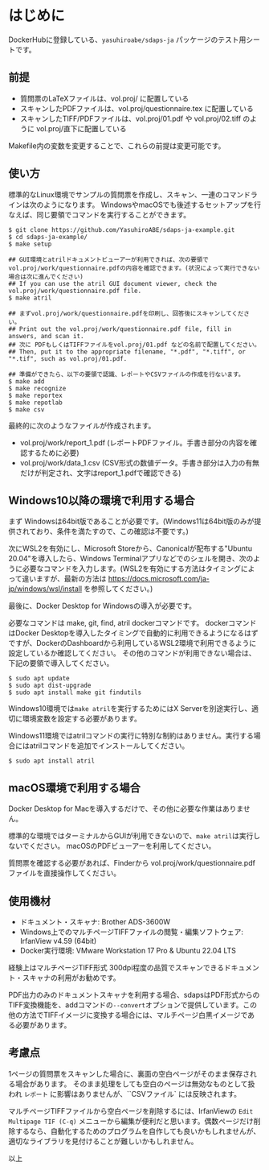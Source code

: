 
# はじめに

DockerHubに登録している、``yasuhiroabe/sdaps-ja`` パッケージのテスト用シートです。

## 前提

* 質問票のLaTeXファイルは、vol.proj/ に配置している
* スキャンしたPDFファイルは、vol.proj/questionnaire.tex に配置している
* スキャンしたTIFF/PDFファイルは、vol.proj/01.pdf や vol.proj/02.tiff のように vol.proj/直下に配置している

Makefile内の変数を変更することで、これらの前提は変更可能です。

## 使い方

標準的なLinux環境でサンプルの質問票を作成し、スキャン、一連のコマンドラインは次のようになります。
WindowsやmacOSでも後述するセットアップを行なえば、同じ要領でコマンドを実行することができます。

    $ git clone https://github.com/YasuhiroABE/sdaps-ja-example.git
    $ cd sdaps-ja-example/
    $ make setup

    ## GUI環境とatrilドキュメントビューアーが利用できれば、次の要領でvol.proj/work/questionnaire.pdfの内容を確認できます。(状況によって実行できない場合は次に進んでください)
    ## If you can use the atril GUI document viewer, check the vol.proj/work/questionnaire.pdf file.
    $ make atril

    ## まずvol.proj/work/questionnaire.pdfを印刷し、回答後にスキャンしてください。
    ## Print out the vol.proj/work/questionnaire.pdf file, fill in answers, and scan it.
    ## 次に PDFもしくはTIFFファイルをvol.proj/01.pdf などの名前で配置してください。
    ## Then, put it to the appropriate filename, "*.pdf", "*.tiff", or "*.tif", such as vol.proj/01.pdf.

    ## 準備ができたら、以下の要領で認識、レポートやCSVファイルの作成を行ないます。
    $ make add
    $ make recognize
    $ make reportex
    $ make repotlab
    $ make csv

最終的に次のようなファイルが作成されます。

* vol.proj/work/report_1.pdf (レポートPDFファイル。手書き部分の内容を確認するために必要)
* vol.proj/work/data_1.csv (CSV形式の数値データ。手書き部分は入力の有無だけが判定され、文字はreport_1.pdfで確認できる)

## Windows10以降の環境で利用する場合

まず Windowsは64bit版であることが必要です。(Windows11は64bit版のみが提供されており、条件を満たすので、この確認は不要です。)

次にWSL2を有効にし、Microsoft Storeから、Canonicalが配布する"Ubuntu 20.04"を導入したら、Windows Terminalアプリなどでのシェルを開き、次のように必要なコマンドを入力します。(WSL2を有効にする方法はタイミングによって違いますが、最新の方法は https://docs.microsoft.com/ja-jp/windows/wsl/install を参照してください。)

最後に、Docker Desktop for Windowsの導入が必要です。

必要なコマンドは make, git, find, atril dockerコマンドです。
dockerコマンドはDocker Desktopを導入したタイミングで自動的に利用できるようになるはずですが、DockerのDashboardから利用しているWSL2環境で利用できるように設定しているか確認してください。
その他のコマンドが利用できない場合は、下記の要領で導入してください。

    $ sudo apt update
    $ sudo apt dist-upgrade
    $ sudo apt install make git findutils

Windows10環境では``make atril``を実行するためにはX Serverを別途実行し、適切に環境変数を設定する必要があります。

Windows11環境ではatrilコマンドの実行に特別な制約はありません。実行する場合にはatrilコマンドを追加でインストールしてください。

    $ sudo apt install atril

## macOS環境で利用する場合

Docker Desktop for Macを導入するだけで、その他に必要な作業はありません。

標準的な環境ではターミナルからGUIが利用できないので、``make atril``は実行しないでください。
macOSのPDFビューアーを利用してください。

質問票を確認する必要があれば、Finderから vol.proj/work/questionnaire.pdf ファイルを直接操作してください。

## 使用機材

* ドキュメント・スキャナ: Brother ADS-3600W
* Windows上でのマルチページTIFFファイルの閲覧・編集ソフトウェア: IrfanView v4.59 (64bit)
* Docker実行環境: VMware Workstation 17 Pro & Ubuntu 22.04 LTS

経験上はマルチページTIFF形式 300dpi程度の品質でスキャンできるドキュメント・スキャナの利用がお勧めです。

PDF出力のみのドキュメントスキャナを利用する場合、sdapsはPDF形式からのTIFF変換機能を、addコマンドの``--convert``オプションで提供しています。この他の方法でTIFFイメージに変換する場合には、マルチページ白黒イメージである必要があります。

## 考慮点

1ページの質問票をスキャンした場合に、裏面の空白ページがそのまま保存される場合があります。
そのまま処理をしても空白のページは無効なものとして扱われ ``レポート`` に影響はありませんが、``CSVファイル` には反映されます。

マルチページTIFFファイルから空白ページを削除するには、IrfanViewの ``Edit Multipage TIF (C-q)`` メニューから編集が便利だと思います。偶数ページだけ削除するなら、自動化するためのプログラムを自作しても良いかもしれませんが、適切なライブラリを見付けることが難しいかもしれません。

以上
